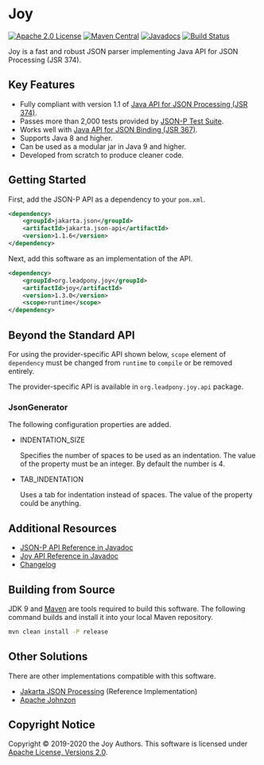 # Joy

[![Apache 2.0 License](https://img.shields.io/:license-Apache%202.0-blue.svg)](https://www.apache.org/licenses/LICENSE-2.0)
[![Maven Central](https://img.shields.io/maven-central/v/org.leadpony.joy/joy.svg?label=Maven%20Central)](https://search.maven.org/search?q=g:%22org.leadpony.joy%22%20AND%20a:%22joy%22)
[![Javadocs](https://www.javadoc.io/badge/jakarta.json/jakarta.json-api.svg)](https://www.javadoc.io/doc/jakarta.json/jakarta.json-api/1.1.6/index.html)
[![Build Status](https://travis-ci.org/leadpony/joy.svg?branch=master)](https://travis-ci.org/leadpony/joy)

Joy is a fast and robust JSON parser implementing Java API for JSON Processing (JSR 374).

## Key Features

* Fully compliant with version 1.1 of [Java API for JSON Processing (JSR 374)].
* Passes more than 2,000 tests provided by [JSON-P Test Suite].
* Works well with [Java API for JSON Binding (JSR 367)].
* Supports Java 8 and higher.
* Can be used as a modular jar in Java 9 and higher.
* Developed from scratch to produce cleaner code.

## Getting Started

First, add the JSON-P API as a dependency to your `pom.xml`.

```xml
<dependency>
    <groupId>jakarta.json</groupId>
    <artifactId>jakarta.json-api</artifactId>
    <version>1.1.6</version>
</dependency>
```

Next, add this software as an implementation of the API.

```xml
<dependency>
    <groupId>org.leadpony.joy</groupId>
    <artifactId>joy</artifactId>
    <version>1.3.0</version>
    <scope>runtime</scope>
</dependency>
```
## Beyond the Standard API

For using the provider-specific API shown below, `scope` element of `dependency` must be changed from `runtime` to `compile` or be removed entirely.

The provider-specific API is available in `org.leadpony.joy.api` package.

### JsonGenerator

The following configuration properties are added.

* INDENTATION_SIZE

  Specifies the number of spaces to be used as an
  indentation. The value of the property must be an integer. By default the
  number is 4.

* TAB_INDENTATION

  Uses a tab for indentation instead of spaces. The
  value of the property could be anything.

## Additional Resources
* [JSON-P API Reference in Javadoc]
* [Joy API Reference in Javadoc]
* [Changelog]

## Building from Source

JDK 9 and [Maven] are tools required to build this software. The following command builds and install it into your local Maven repository.

```bash
mvn clean install -P release
```

## Other Solutions

There are other implementations compatible with this software.

* [Jakarta JSON Processing] (Reference Implementation)
* [Apache Johnzon]

## Copyright Notice
Copyright &copy; 2019-2020 the Joy Authors. This software is licensed under [Apache License, Versions 2.0][Apache 2.0 License].

[Apache 2.0 License]: https://www.apache.org/licenses/LICENSE-2.0
[Java API for JSON Processing (JSR 374)]: https://eclipse-ee4j.github.io/jsonp/
[Java API for JSON Binding (JSR 367)]: http://json-b.net/
[JSON-P Test Suite]: https://github.com/leadpony/jsonp-test-suite
[JSON-P API Reference in Javadoc]: https://www.javadoc.io/doc/jakarta.json/jakarta.json-api/1.1.5
[Joy API Reference in Javadoc]: https://javadoc.io/doc/org.leadpony.joy/joy
[Changelog]: CHANGELOG.md
[Maven]: https://maven.apache.org/
[Jakarta JSON Processing]: https://eclipse-ee4j.github.io/jsonp/
[Apache Johnzon]: https://johnzon.apache.org/
